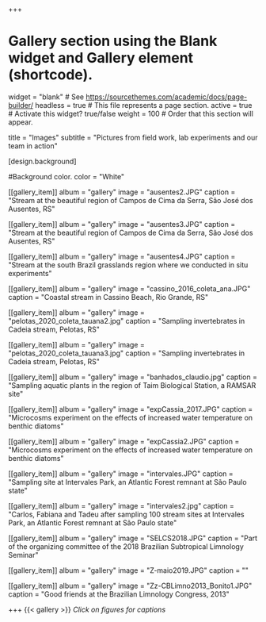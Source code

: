 
+++
# Gallery section using the Blank widget and Gallery element (shortcode).
widget = "blank"  # See https://sourcethemes.com/academic/docs/page-builder/
headless = true  # This file represents a page section.
active = true  # Activate this widget? true/false
weight = 100  # Order that this section will appear.

title = "Images"
subtitle = "Pictures from field work, lab experiments and our team in action"


[design.background]

#Background color.
color = "White"

[[gallery_item]] 
album = "gallery" 
image = "ausentes2.JPG" 
caption = "Stream at the beautiful region of Campos de Cima da Serra, São José dos Ausentes, RS"

[[gallery_item]] 
album = "gallery" 
image = "ausentes3.JPG" 
caption = "Stream at the beautiful region of Campos de Cima da Serra, São José dos Ausentes, RS"

[[gallery_item]] 
album = "gallery" 
image = "ausentes4.JPG" 
caption = "Stream at the south Brazil grasslands region where we conducted in situ experiments"

[[gallery_item]] 
album = "gallery" 
image = "cassino_2016_coleta_ana.JPG" 
caption = "Coastal stream in Cassino Beach, Rio Grande, RS"

[[gallery_item]] 
album = "gallery" 
image = "pelotas_2020_coleta_tauana2.jpg" 
caption = "Sampling invertebrates in Cadeia stream, Pelotas, RS"

[[gallery_item]] 
album = "gallery" 
image = "pelotas_2020_coleta_tauana3.jpg" 
caption = "Sampling invertebrates in Cadeia stream, Pelotas, RS"

[[gallery_item]] 
album = "gallery" 
image = "banhados_claudio.jpg" 
caption = "Sampling aquatic plants in the region of Taim Biological Station, a RAMSAR site"

[[gallery_item]] 
album = "gallery" 
image = "expCassia_2017.JPG" 
caption = "Microcosms experiment on the effects of increased water temperature on benthic diatoms"

[[gallery_item]] 
album = "gallery" 
image = "expCassia2.JPG" 
caption = "Microcosms experiment on the effects of increased water temperature on benthic diatoms"

[[gallery_item]] 
album = "gallery" 
image = "intervales.JPG" 
caption = "Sampling site at Intervales Park, an Atlantic Forest remnant at São Paulo state"

[[gallery_item]] 
album = "gallery" 
image = "intervales2.jpg" 
caption = "Carlos, Fabiana and Tadeu after sampling 100 stream sites at Intervales Park, an Atlantic Forest remnant at São Paulo state"

[[gallery_item]] 
album = "gallery" 
image = "SELCS2018.JPG" 
caption = "Part of the organizing committee of the 2018 Brazilian Subtropical Limnology Seminar"

[[gallery_item]] 
album = "gallery" 
image = "Z-maio2019.JPG" 
caption = ""

[[gallery_item]] 
album = "gallery" 
image = "Zz-CBLimno2013_Bonito1.JPG" 
caption = "Good friends at the Brazilian Limnology Congress, 2013"

+++
{{< gallery >}}
*Click on figures for captions*

